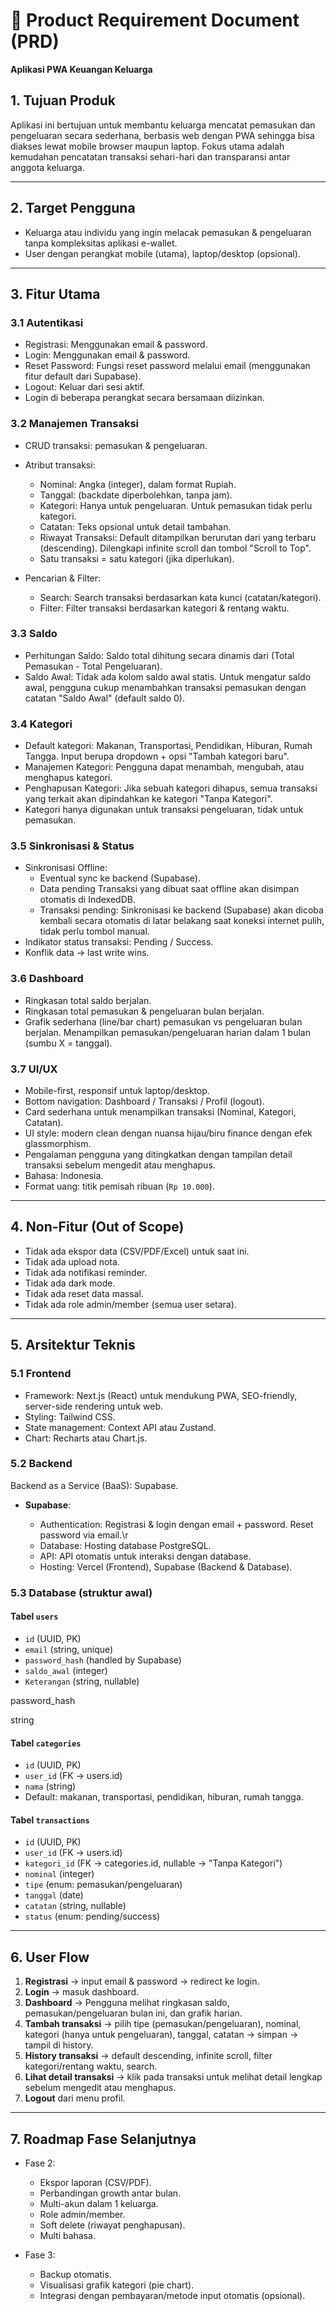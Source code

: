 # 📄 Product Requirement Document (PRD)

**Aplikasi PWA Keuangan Keluarga**

## 1. Tujuan Produk

Aplikasi ini bertujuan untuk membantu keluarga mencatat pemasukan dan pengeluaran secara sederhana, berbasis web dengan PWA sehingga bisa diakses lewat mobile browser maupun laptop. Fokus utama adalah kemudahan pencatatan transaksi sehari-hari dan transparansi antar anggota keluarga.

---

## 2. Target Pengguna

* Keluarga atau individu yang ingin melacak pemasukan & pengeluaran tanpa kompleksitas aplikasi e-wallet.
* User dengan perangkat mobile (utama), laptop/desktop (opsional).

---

## 3. Fitur Utama

### 3.1 Autentikasi

* Registrasi: Menggunakan email & password.
* Login: Menggunakan email & password.
* Reset Password: Fungsi reset password melalui email (menggunakan fitur default dari Supabase).
* Logout: Keluar dari sesi aktif.
* Login di beberapa perangkat secara bersamaan diizinkan.

### 3.2 Manajemen Transaksi

* CRUD transaksi: pemasukan & pengeluaran.

* Atribut transaksi:

  * Nominal: Angka (integer), dalam format Rupiah.
  * Tanggal: (backdate diperbolehkan, tanpa jam).
  * Kategori: Hanya untuk pengeluaran. Untuk pemasukan tidak perlu kategori.
  * Catatan: Teks opsional untuk detail tambahan.
  * Riwayat Transaksi: Default ditampilkan berurutan dari yang terbaru (descending). Dilengkapi infinite scroll dan tombol "Scroll to Top".
  * Satu transaksi = satu kategori (jika diperlukan).

* Pencarian & Filter:
  * Search: Search transaksi berdasarkan kata kunci (catatan/kategori).
  * Filter: Filter transaksi berdasarkan kategori & rentang waktu.

### 3.3 Saldo

* Perhitungan Saldo: Saldo total dihitung secara dinamis dari (Total Pemasukan - Total Pengeluaran).
* Saldo Awal: Tidak ada kolom saldo awal statis. Untuk mengatur saldo awal, pengguna cukup menambahkan transaksi pemasukan dengan catatan "Saldo Awal" (default saldo 0).

### 3.4 Kategori

* Default kategori: Makanan, Transportasi, Pendidikan, Hiburan, Rumah Tangga. Input berupa dropdown + opsi "Tambah kategori baru".
* Manajemen Kategori: Pengguna dapat menambah, mengubah, atau menghapus kategori.
* Penghapusan Kategori: Jika sebuah kategori dihapus, semua transaksi yang terkait akan dipindahkan ke kategori "Tanpa Kategori".
* Kategori hanya digunakan untuk transaksi pengeluaran, tidak untuk pemasukan.

### 3.5 Sinkronisasi & Status

* Sinkronisasi Offline: 
  * Eventual sync ke backend (Supabase).
  * Data pending Transaksi yang dibuat saat offline akan disimpan otomatis di IndexedDB.
  * Transaksi pending: Sinkronisasi ke backend (Supabase) akan dicoba kembali secara otomatis di latar belakang saat koneksi internet pulih, tidak perlu tombol manual.
* Indikator status transaksi: Pending / Success.
* Konflik data → last write wins.

### 3.6 Dashboard

* Ringkasan total saldo berjalan.
* Ringkasan total pemasukan & pengeluaran bulan berjalan.
* Grafik sederhana (line/bar chart) pemasukan vs pengeluaran bulan berjalan. Menampilkan pemasukan/pengeluaran harian dalam 1 bulan (sumbu X = tanggal).

### 3.7 UI/UX

* Mobile-first, responsif untuk laptop/desktop.
* Bottom navigation: Dashboard / Transaksi / Profil (logout).
* Card sederhana untuk menampilkan transaksi (Nominal, Kategori, Catatan).
* UI style: modern clean dengan nuansa hijau/biru finance dengan efek glassmorphism.
* Pengalaman pengguna yang ditingkatkan dengan tampilan detail transaksi sebelum mengedit atau menghapus.
* Bahasa: Indonesia.
* Format uang: titik pemisah ribuan (`Rp 10.000`).

---

## 4. Non-Fitur (Out of Scope)

* Tidak ada ekspor data (CSV/PDF/Excel) untuk saat ini.
* Tidak ada upload nota.
* Tidak ada notifikasi reminder.
* Tidak ada dark mode.
* Tidak ada reset data massal.
* Tidak ada role admin/member (semua user setara).

---

## 5. Arsitektur Teknis

### 5.1 Frontend

* Framework: Next.js (React) untuk mendukung PWA, SEO-friendly, server-side rendering untuk web.
* Styling: Tailwind CSS.
* State management: Context API atau Zustand.
* Chart: Recharts atau Chart.js.

### 5.2 Backend

Backend as a Service (BaaS): Supabase.

* **Supabase**:

  * Authentication: Registrasi & login dengan email + password. Reset password via email.\r
  * Database: Hosting database PostgreSQL.
  * API: API otomatis untuk interaksi dengan database.
  * Hosting: Vercel (Frontend), Supabase (Backend & Database).

### 5.3 Database (struktur awal)

#### Tabel `users`

* `id` (UUID, PK)
* `email` (string, unique)
* `password_hash` (handled by Supabase)
* `saldo_awal` (integer)
* `Keterangan` (string, nullable)

password_hash

string

#### Tabel `categories`

* `id` (UUID, PK)
* `user_id` (FK → users.id)
* `nama` (string)
* Default: makanan, transportasi, pendidikan, hiburan, rumah tangga.

#### Tabel `transactions`

* `id` (UUID, PK)
* `user_id` (FK → users.id)
* `kategori_id` (FK → categories.id, nullable → "Tanpa Kategori")
* `nominal` (integer)
* `tipe` (enum: pemasukan/pengeluaran)
* `tanggal` (date)
* `catatan` (string, nullable)
* `status` (enum: pending/success)

---

## 6. User Flow

1. **Registrasi** → input email & password → redirect ke login.
2. **Login** → masuk dashboard.
3. **Dashboard** → Pengguna melihat ringkasan saldo, pemasukan/pengeluaran bulan ini, dan grafik harian.
4. **Tambah transaksi** → pilih tipe (pemasukan/pengeluaran), nominal, kategori (hanya untuk pengeluaran), tanggal, catatan → simpan → tampil di history.
5. **History transaksi** → default descending, infinite scroll, filter kategori/rentang waktu, search.
6. **Lihat detail transaksi** → klik pada transaksi untuk melihat detail lengkap sebelum mengedit atau menghapus.
7. **Logout** dari menu profil.

---

## 7. Roadmap Fase Selanjutnya

* Fase 2:

  * Ekspor laporan (CSV/PDF).
  * Perbandingan growth antar bulan.
  * Multi-akun dalam 1 keluarga.
  * Role admin/member.
  * Soft delete (riwayat penghapusan).
  * Multi bahasa.

* Fase 3:

  * Backup otomatis.
  * Visualisasi grafik kategori (pie chart).
  * Integrasi dengan pembayaran/metode input otomatis (opsional).